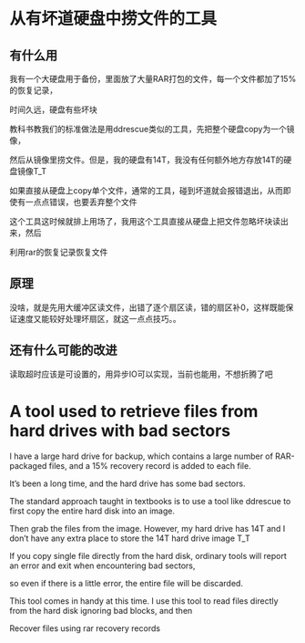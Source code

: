 # 从有坏道硬盘中捞文件的工具
## 有什么用

我有一个大硬盘用于备份，里面放了大量RAR打包的文件，每一个文件都加了15%的恢复记录，

时间久远，硬盘有些坏块

教科书教我们的标准做法是用ddrescue类似的工具，先把整个硬盘copy为一个镜像，

然后从镜像里捞文件。但是，我的硬盘有14T，我没有任何额外地方存放14T的硬盘镜像T_T

如果直接从硬盘上copy单个文件，通常的工具，碰到坏道就会报错退出，从而即使有一点点错误，也要丢弃整个文件

这个工具这时候就排上用场了，我用这个工具直接从硬盘上把文件忽略坏块读出来，然后

利用rar的恢复记录恢复文件

## 原理
没啥，就是先用大缓冲区读文件，出错了逐个扇区读，错的扇区补0，这样既能保证速度又能较好处理坏扇区，就这一点点技巧。。

## 还有什么可能的改进
读取超时应该是可设置的，用异步IO可以实现，当前也能用，不想折腾了吧

# A tool used to retrieve files from hard drives with bad sectors
I have a large hard drive for backup, which contains a large number of RAR-packaged files, and a 15% recovery record is added to each file.

It’s been a long time, and the hard drive has some bad sectors.

The standard approach taught in textbooks is to use a tool like ddrescue to first copy the entire hard disk into an image.

Then grab the files from the image. However, my hard drive has 14T and I don’t have any extra place to store the 14T hard drive image T_T

If you copy single file directly from the hard disk, ordinary tools will report an error and exit when encountering bad sectors, 

so even if there is a little error, the entire file will be discarded.

This tool comes in handy at this time. I use this tool to read files directly from the hard disk ignoring bad blocks, and then

Recover files using rar recovery records
